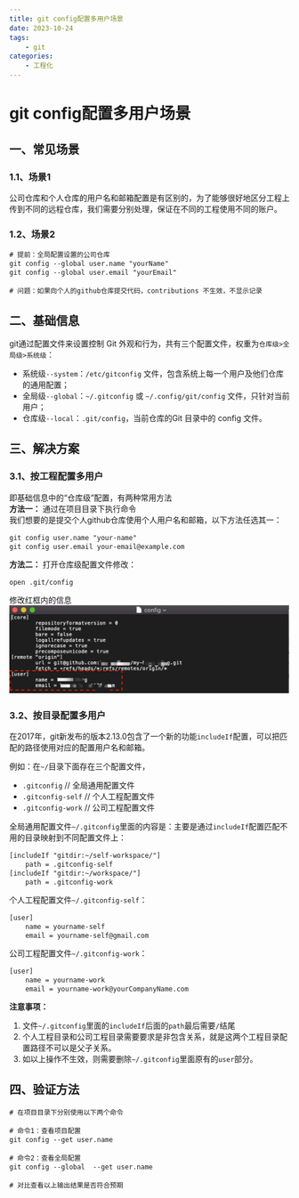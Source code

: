 ```yaml
---
title: git config配置多用户场景
date: 2023-10-24
tags:
	- git
categories:
	- 工程化
---
```


# git config配置多用户场景
## 一、常见场景
### 1.1、场景1
公司仓库和个人仓库的用户名和邮箱配置是有区别的，为了能够很好地区分工程上传到不同的远程仓库，我们需要分别处理，保证在不同的工程使用不同的账户。
### 1.2、场景2
```shell
# 提前：全局配置设置的公司仓库
git config --global user.name "yourName"
git config --global user.email "yourEmail"

# 问题：如果向个人的github仓库提交代码，contributions 不生效，不显示记录

```

## 二、基础信息
git通过配置文件来设置控制 Git 外观和行为，共有三个配置文件，权重为`仓库级>全局级>系统级`：

- 系统级`--system`：`/etc/gitconfig` 文件，包含系统上每一个用户及他们仓库的通用配置；
- 全局级`--global`：`~/.gitconfig` 或 `~/.config/git/config` 文件，只针对当前用户；
- 仓库级`--local`：`.git/config`，当前仓库的Git 目录中的 config 文件。

## 三、解决方案
### 3.1、按工程配置多用户
即基础信息中的“仓库级”配置，有两种常用方法<br />**方法一：** 通过在项目目录下执行命令<br />我们想要的是提交个人github仓库使用个人用户名和邮箱，以下方法任选其一：
```shell
git config user.name "your-name"
git config user.email your-email@example.com
```
**方法二：** 打开仓库级配置文件修改：
```shell
open .git/config
```
修改红框内的信息<br />![image.png](./1698161769933-0.png)

### 3.2、按目录配置多用户
在2017年，git新发布的版本2.13.0包含了一个新的功能`includeIf`配置，可以把匹配的路径使用对应的配置用户名和邮箱。

例如：在`~/`目录下面存在三个配置文件，

- `.gitconfig` // 全局通用配置文件
- `.gitconfig-self` // 个人工程配置文件
- `.gitconfig-work` // 公司工程配置文件

全局通用配置文件`~/.gitconfig`里面的内容是：主要是通过`includeIf`配置匹配不用的目录映射到不同配置文件上：
```shell
[includeIf "gitdir:~/self-workspace/"]
    path = .gitconfig-self
[includeIf "gitdir:~/workspace/"]
    path = .gitconfig-work
```

个人工程配置文件`~/.gitconfig-self`：
```shell
[user]
	name = yourname-self
	email = yourname-self@gmail.com
```

公司工程配置文件`~/.gitconfig-work`：
```shell
[user]
	name = yourname-work
	email = yourname-work@yourCompanyName.com
```

**注意事项：**

1. 文件`~/.gitconfig`里面的`includeIf`后面的`path`最后需要`/`结尾
2. 个人工程目录和公司工程目录需要要求是非包含关系，就是这两个工程目录配置路径不可以是父子关系。
3. 如以上操作不生效，则需要删除`~/.gitconfig`里面原有的`user`部分。
## 四、验证方法
```shell
# 在项目目录下分别使用以下两个命令

# 命令1：查看项目配置
git config --get user.name

# 命令2：查看全局配置
git config --global  --get user.name

# 对比查看以上输出结果是否符合预期

```

